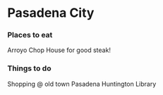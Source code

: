 # Pasadena City

### Places to eat
Arroyo Chop House for good steak! 

### Things to do
Shopping @ old town Pasadena
Huntington Library
